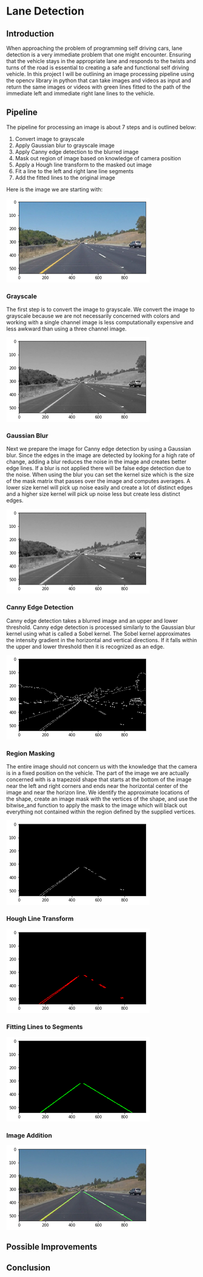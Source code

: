 # Lane Detection

## Introduction

When approaching the problem of programming self driving cars, lane detection is a very immediate problem that one might encounter. Ensuring that the vehicle stays in the appropriate lane and responds to the twists and turns of the road is essential to creating a safe and functional self driving vehicle. In this project I will be outlining an image processing pipeline using the opencv library in python that can take images and videos as input and return the same images or videos with green lines fitted to the path of the immediate left and immediate right lane lines to the vehicle. 

## Pipeline

The pipeline for processing an image is about 7 steps and is outlined below:

1. Convert image to grayscale
2. Apply Gaussian blur to grayscale image
3. Apply Canny edge detection to the blurred image
4. Mask out region of image based on knowledge of camera position
5. Apply a Hough line transform to the masked out image
6. Fit a line to the left and right lane line segments
7. Add the fitted lines to the original image 

Here is the image we are starting with:

![Original](stage_1.png)

### Grayscale

The first step is to convert the image to grayscale. We convert the image to grayscale because we are not necessarily concerned with colors and working with a single channel image is less computationally expensive and less awkward than using a three channel image.

![Grayscale](stage_2.png)

### Gaussian Blur

Next we prepare the image for Canny edge detection by using a Gaussian blur. Since the edges in the image are detected by looking for a high rate of change, adding a blur reduces the noise in the image and creates better edge lines. If a blur is not applied there will be false edge detection due to the noise. When using the blur you can set the kernel size which is the size of the mask matrix that passes over the image and computes averages. A lower size kernel will pick up noise easily and create a lot of distinct edges and a higher size kernel will pick up noise less but create less distinct edges. 

![Gaussian Blur](stage_3.png)

### Canny Edge Detection

Canny edge detection takes a blurred image and an upper and lower threshold. Canny edge detection is processed similarly to the Gaussian blur kernel using what is called a Sobel kernel. The Sobel kernel approximates the intensity gradient in the horizontal and vertical directions. If it falls within the upper and lower threshold then it is recognized as an edge. 

![Canny Edge Detection](stage_4.png)

### Region Masking

The entire image should not concern us with the knowledge that the camera is in a fixed position on the vehicle. The part of the image we are actually concerned with is a trapezoid shape that starts at the bottom of the image near the left and right corners and ends near the horizontal center of the image and near the horizon line. We identify the approximate locations of the shape, create an image mask with the vertices of the shape, and use the bitwise_and function to apply the mask to the image which will black out everything not contained within the region defined by the supplied vertices.

![Region Mask](stage_5.png)

### Hough Line Transform

![Hough Line Transform](stage_6.png)

### Fitting Lines to Segments

![Fitting Lines to Segments](stage_7.png)

### Image Addition

![Image Addition](stage_8.png)


## Possible Improvements


## Conclusion
